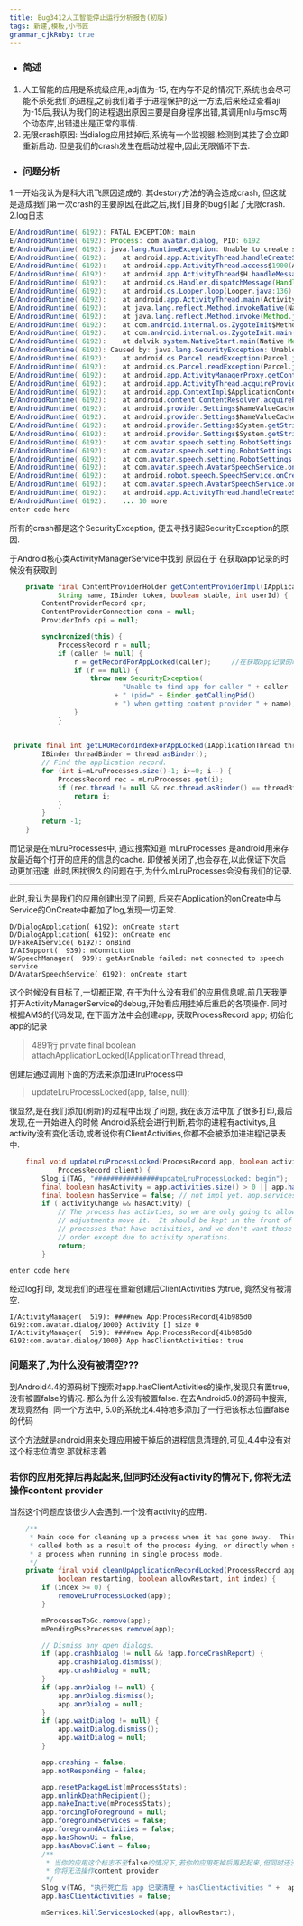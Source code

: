 ```yaml
---
title: Bug3412人工智能停止运行分析报告(初版)
tags: 新建,模板,小书匠
grammar_cjkRuby: true
---
```

- ### 简述
1. 人工智能的应用是系统级应用,adj值为-15, 在内存不足的情况下,系统也会尽可能不杀死我们的进程,之前我们着手于进程保护的这一方法,后来经过查看aji为-15后,我认为我们的进程退出原因主要是自身程序出错,其调用nlu与msc两个动态库,出错退出是正常的事情.
2. 无限crash原因: 当dialog应用挂掉后,系统有一个监视器,检测到其挂了会立即重新启动. 但是我们的crash发生在启动过程中,因此无限循环下去.

- ### 问题分析
1.一开始我认为是科大讯飞原因造成的. 其destory方法的确会造成crash, 但这就是造成我们第一次crash的主要原因,在此之后,我们自身的bug引起了无限crash.
2.log日志

``` java
E/AndroidRuntime( 6192): FATAL EXCEPTION: main
E/AndroidRuntime( 6192): Process: com.avatar.dialog, PID: 6192
E/AndroidRuntime( 6192): java.lang.RuntimeException: Unable to create service com.avatar.speech.AvatarSpeechService: java.lang.SecurityException: Unable to find app for caller android.app.ApplicationThreadProxy@41992d50 (pid=6192) when getting content provider settings
E/AndroidRuntime( 6192): 	at android.app.ActivityThread.handleCreateService(ActivityThread.java:2633)
E/AndroidRuntime( 6192): 	at android.app.ActivityThread.access$1900(ActivityThread.java:138)
E/AndroidRuntime( 6192): 	at android.app.ActivityThread$H.handleMessage(ActivityThread.java:1338)
E/AndroidRuntime( 6192): 	at android.os.Handler.dispatchMessage(Handler.java:102)
E/AndroidRuntime( 6192): 	at android.os.Looper.loop(Looper.java:136)
E/AndroidRuntime( 6192): 	at android.app.ActivityThread.main(ActivityThread.java:5101)
E/AndroidRuntime( 6192): 	at java.lang.reflect.Method.invokeNative(Native Method)
E/AndroidRuntime( 6192): 	at java.lang.reflect.Method.invoke(Method.java:515)
E/AndroidRuntime( 6192): 	at com.android.internal.os.ZygoteInit$MethodAndArgsCaller.run(ZygoteInit.java:811)
E/AndroidRuntime( 6192): 	at com.android.internal.os.ZygoteInit.main(ZygoteInit.java:627)
E/AndroidRuntime( 6192): 	at dalvik.system.NativeStart.main(Native Method)
E/AndroidRuntime( 6192): Caused by: java.lang.SecurityException: Unable to find app for caller android.app.ApplicationThreadProxy@41992d50 (pid=6192) when getting content provider settings
E/AndroidRuntime( 6192): 	at android.os.Parcel.readException(Parcel.java:1465)
E/AndroidRuntime( 6192): 	at android.os.Parcel.readException(Parcel.java:1419)
E/AndroidRuntime( 6192): 	at android.app.ActivityManagerProxy.getContentProvider(ActivityManagerNative.java:2848)
E/AndroidRuntime( 6192): 	at android.app.ActivityThread.acquireProvider(ActivityThread.java:4499)
E/AndroidRuntime( 6192): 	at android.app.ContextImpl$ApplicationContentResolver.acquireProvider(ContextImpl.java:2210)
E/AndroidRuntime( 6192): 	at android.content.ContentResolver.acquireProvider(ContentResolver.java:1409)
E/AndroidRuntime( 6192): 	at android.provider.Settings$NameValueCache.lazyGetProvider(Settings.java:890)
E/AndroidRuntime( 6192): 	at android.provider.Settings$NameValueCache.getStringForUser(Settings.java:937)
E/AndroidRuntime( 6192): 	at android.provider.Settings$System.getStringForUser(Settings.java:1142)
E/AndroidRuntime( 6192): 	at android.provider.Settings$System.getString(Settings.java:1126)
E/AndroidRuntime( 6192): 	at com.avatar.speech.setting.RobotSettings.readRobotNickName(RobotSettings.java:236)
E/AndroidRuntime( 6192): 	at com.avatar.speech.setting.RobotSettings.init(RobotSettings.java:106)
E/AndroidRuntime( 6192): 	at com.avatar.speech.setting.RobotSettings.<init>(RobotSettings.java:45)
E/AndroidRuntime( 6192): 	at com.avatar.speech.AvatarSpeechService.onCreateSpeech(AvatarSpeechService.java:109)
E/AndroidRuntime( 6192): 	at android.robot.speech.SpeechService.onCreate(SpeechService.java:864)
E/AndroidRuntime( 6192): 	at com.avatar.speech.AvatarSpeechService.onCreate(AvatarSpeechService.java:53)
E/AndroidRuntime( 6192): 	at android.app.ActivityThread.handleCreateService(ActivityThread.java:2623)
E/AndroidRuntime( 6192): 	... 10 more
enter code here
```
所有的crash都是这个SecurityException, 便去寻找引起SecurityException的原因.

于Android核心类ActivityManagerService中找到
原因在于 在获取app记录的时候没有获取到
``` java
    private final ContentProviderHolder getContentProviderImpl(IApplicationThread caller,
            String name, IBinder token, boolean stable, int userId) {
        ContentProviderRecord cpr;
        ContentProviderConnection conn = null;
        ProviderInfo cpi = null;

        synchronized(this) {
            ProcessRecord r = null;
            if (caller != null) {
                r = getRecordForAppLocked(caller);     //在获取app记录的时候没有获取到
                if (r == null) {
                    throw new SecurityException(
                            "Unable to find app for caller " + caller
                          + " (pid=" + Binder.getCallingPid()
                          + ") when getting content provider " + name);
                }
            }
			
			
 private final int getLRURecordIndexForAppLocked(IApplicationThread thread) {
        IBinder threadBinder = thread.asBinder();
        // Find the application record.
        for (int i=mLruProcesses.size()-1; i>=0; i--) {
            ProcessRecord rec = mLruProcesses.get(i);
            if (rec.thread != null && rec.thread.asBinder() == threadBinder) {
                return i;
            }
        }
        return -1;
    }
```
而记录是在mLruProcesses中, 通过搜索知道 mLruProcesses 是android用来存放最近每个打开的应用的信息的cache.
即使被关闭了,也会存在,以此保证下次启动更加迅速.
此时,困扰很久的问题在于,为什么mLruProcesses会没有我们的记录. 

------------------
此时,我认为是我们的应用创建出现了问题, 后来在Application的onCreate中与Service的OnCreate中都加了log,发现一切正常.

``` aspectj
D/DialogApplication( 6192): onCreate start
D/DialogApplication( 6192): onCreate end
D/FakeAIService( 6192): onBind
I/AISupport(  939): mConntction
W/SpeechManager(  939): getAsrEnable failed: not connected to speech service
D/AvatarSpeechService( 6192): onCreate start
```
这个时候没有目标了,一切都正常, 在于为什么没有我们的应用信息呢.前几天我便打开ActivityManagerService的debug,开始看应用挂掉后重启的各项操作.
同时根据AMS的代码发现,
在下面方法中会创建app, 获取ProcessRecord app; 初始化app的记录
> 4891行   private final boolean attachApplicationLocked(IApplicationThread thread,

创建后通过调用下面的方法来添加进lruProcess中
> updateLruProcessLocked(app, false, null); 

很显然,是在我们添加(刷新)的过程中出现了问题, 我在该方法中加了很多打印,最后发现,在一开始进入的时候
Android系统会进行判断,若你的进程有activitys,且activity没有变化活动,或者说你有ClientActivities,你都不会被添加进进程记录表中.
```  java
    final void updateLruProcessLocked(ProcessRecord app, boolean activityChange,
            ProcessRecord client) {
        Slog.i(TAG, "################updateLruProcessLocked: begin");
        final boolean hasActivity = app.activities.size() > 0 || app.hasClientActivities;
        final boolean hasService = false; // not impl yet. app.services.size() > 0;
        if (!activityChange && hasActivity) {
            // The process has activties, so we are only going to allow activity-based
            // adjustments move it.  It should be kept in the front of the list with other
            // processes that have activities, and we don't want those to change their
            // order except due to activity operations.
            return;
        }

enter code here
```

经过log打印, 发现我们的进程在重新创建后ClientActivities 为true, 竟然没有被清空.

``` stylus
I/ActivityManager(  519): ####new App:ProcessRecord{41b985d0 6192:com.avatar.dialog/1000} Activity [] size 0
I/ActivityManager(  519): ####new App:ProcessRecord{41b985d0 6192:com.avatar.dialog/1000} App hasClientActivities: true
```

### 问题来了,为什么没有被清空???
到Android4.4的源码树下搜索对app.hasClientActivities的操作,发现只有置true, 没有被置false的情况.
那么为什么没有被置false. 在去Android5.0的源码中搜索,发现竟然有. 同一个方法中, 5.0的系统比4.4特地多添加了一行把该标志位置false的代码

这个方法就是android用来处理应用被干掉后的进程信息清理的,可见,4.4中没有对这个标志位清空.那就标志着
### 若你的应用死掉后再起起来,但同时还没有activity的情况下, 你将无法操作content provider

当然这个问题应该很少人会遇到.一个没有activity的应用.

``` java
    /**
     * Main code for cleaning up a process when it has gone away.  This is
     * called both as a result of the process dying, or directly when stopping
     * a process when running in single process mode.
     */
    private final void cleanUpApplicationRecordLocked(ProcessRecord app,
            boolean restarting, boolean allowRestart, int index) {
        if (index >= 0) {
            removeLruProcessLocked(app);
        }

        mProcessesToGc.remove(app);
        mPendingPssProcesses.remove(app);

        // Dismiss any open dialogs.
        if (app.crashDialog != null && !app.forceCrashReport) {
            app.crashDialog.dismiss();
            app.crashDialog = null;
        }
        if (app.anrDialog != null) {
            app.anrDialog.dismiss();
            app.anrDialog = null;
        }
        if (app.waitDialog != null) {
            app.waitDialog.dismiss();
            app.waitDialog = null;
        }

        app.crashing = false;
        app.notResponding = false;

        app.resetPackageList(mProcessStats);
        app.unlinkDeathRecipient();
        app.makeInactive(mProcessStats);
        app.forcingToForeground = null;
        app.foregroundServices = false;
        app.foregroundActivities = false;
        app.hasShownUi = false;
        app.hasAboveClient = false;
        /**
         * 当你的应用这个标志不至false的情况下,若你的应用死掉后再起起来,但同时还没有activity的情况下,
         * 你将无法操作content provider
         */
        Slog.v(TAG, "执行死亡后 app 记录清理 + hasClientActivities " +  app.hasClientActivities);
        app.hasClientActivities = false;

        mServices.killServicesLocked(app, allowRestart);

```


